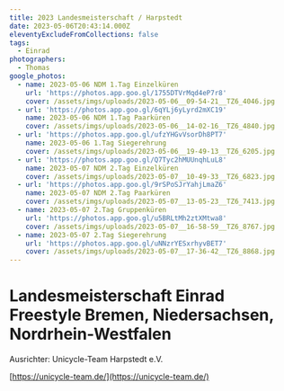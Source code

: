 ```yaml
---
title: 2023 Landesmeisterschaft / Harpstedt
date: 2023-05-06T20:43:14.000Z
eleventyExcludeFromCollections: false
tags:
  - Einrad
photographers:
  - Thomas
google_photos:
  - name: 2023-05-06 NDM 1.Tag Einzelküren
    url: 'https://photos.app.goo.gl/1755DTVrMqd4eP7r8'
    cover: /assets/imgs/uploads/2023-05-06__09-54-21__TZ6_4046.jpg
  - url: 'https://photos.app.goo.gl/6qYLj6yLyrd2mXC19'
    name: 2023-05-06 NDM 1.Tag Paarküren
    cover: /assets/imgs/uploads/2023-05-06__14-02-16__TZ6_4840.jpg
  - url: 'https://photos.app.goo.gl/ufzYHGvVsorDh8PT7'
    name: 2023-05-06 1.Tag Siegerehrung
    cover: /assets/imgs/uploads/2023-05-06__19-49-13__TZ6_6205.jpg
  - url: 'https://photos.app.goo.gl/Q7Tyc2hMUUnqhLuL8'
    name: 2023-05-07 NDM 2.Tag Einzelküren
    cover: /assets/imgs/uploads/2023-05-07__10-49-33__TZ6_6823.jpg
  - url: 'https://photos.app.goo.gl/9rSPoSJrYahjLmaZ6'
    name: 2023-05-07 NDM 2.Tag Paarküren
    cover: /assets/imgs/uploads/2023-05-07__13-05-23__TZ6_7413.jpg
  - name: 2023-05-07 2.Tag Gruppenküren
    url: 'https://photos.app.goo.gl/u5BRLtMh2ztXMtwa8'
    cover: /assets/imgs/uploads/2023-05-07__16-58-59__TZ6_8767.jpg
  - name: 2023-05-07 2.Tag Siegerehrung
    url: 'https://photos.app.goo.gl/uNNzrYESxrhyvBET7'
    cover: /assets/imgs/uploads/2023-05-07__17-36-42__TZ6_8868.jpg
---
```

# Landesmeisterschaft Einrad Freestyle Bremen, Niedersachsen, Nordrhein-Westfalen

Ausrichter: Unicycle-Team Harpstedt e.V.

[https://unicycle-team.de/](https://unicycle-team.de/)
